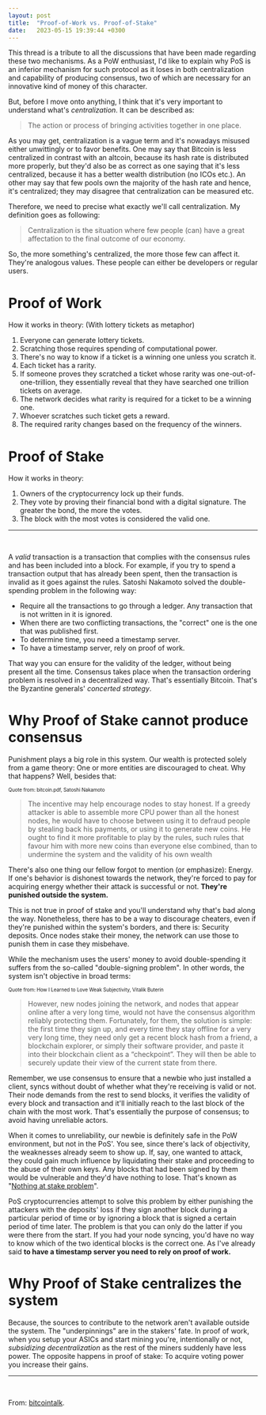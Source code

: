 ```yaml
---
layout: post
title:  "Proof-of-Work vs. Proof-of-Stake"
date:   2023-05-15 19:39:44 +0300
---
```

This thread is a tribute to all the discussions that have been made regarding these two mechanisms. As a PoW enthusiast, I'd like to explain why PoS is an inferior mechanism for such protocol as it loses in both centralization and capability of producing consensus, two of which are necessary for an innovative kind of money of this character.

But, before I move onto anything, I think that it's very important to understand what's *centralization*. It can be described as:
> The action or process of bringing activities together in one place.

As you may get, centralization is a vague term and it's nowadays misused either unwittingly or to favor benefits. One may say that Bitcoin is less centralized in contrast with an altcoin, because its hash rate is distributed more properly, but they'd also be as correct as one saying that it's less centralized, because it has a better wealth distribution (no ICOs etc.). An other may say that few pools own the majority of the hash rate and hence, it's centralized; they may disagree that centralization can be measured etc.

Therefore, we need to precise what exactly we'll call centralization. My definition goes as following:
> Centralization is the situation where few people (can) have a great affectation to the final outcome of our economy.

So, the more something's centralized, the more those few can affect it. They're analogous values. These people can either be developers or regular users. 

# **Proof of Work**
How it works in theory: (With lottery tickets as metaphor)

1.  Everyone can generate lottery tickets.
2.  Scratching those requires spending of computational power.
3.  There's no way to know if a ticket is a winning one unless you scratch it.
4.  Each ticket has a rarity.
5.  If someone proves they scratched a ticket whose rarity was one-out-of-one-trillion, they essentially reveal that they have searched one trillion tickets on average.
6.  The network decides what rarity is required for a ticket to be a winning one.
7.  Whoever scratches such ticket gets a reward.
8.  The required rarity changes based on the frequency of the winners.

# **Proof of Stake**
How it works in theory: 
1.  Owners of the cryptocurrency lock up their funds.
2.  They vote by proving their financial bond with a digital signature. The greater the bond, the more the votes.
3.  The block with the most votes is considered the valid one.

***
&nbsp;

A *valid* transaction is a transaction that complies with the consensus rules and has been included into a block. For example, if you try to spend a transaction output that has already been spent, then the transaction is invalid as it goes against the rules. Satoshi Nakamoto solved the double-spending problem in the following way:

*  Require all the transactions to go through a ledger. Any transaction that is not written in it is ignored.
*  When there are two conflicting transactions, the "correct" one is the one that was published first.
*  To determine time, you need a timestamp server.
*  To have a timestamp server, rely on proof of work.

That way you can ensure for the validity of the ledger, without being present all the time. Consensus takes place when the transaction ordering problem is resolved in a decentralized way. That's essentially Bitcoin. That's the Byzantine generals' *concerted strategy*. 

# **Why Proof of Stake cannot produce consensus**
Punishment plays a big role in this system. Our wealth is protected solely from a game theory: One or more entities are discouraged to cheat. Why that happens? Well, besides that:

<sub><sup>Quote from: bitcoin.pdf, Satoshi Nakamoto</sup></sub>
> The incentive may help encourage nodes to stay honest. If a greedy attacker is able to assemble more CPU power than all the honest nodes, he would have to choose between using it to defraud people by stealing back his payments, or using it to generate new coins. He ought to find it more profitable to play by the rules, such rules that favour him with more new coins than everyone else combined, than to undermine the system and the validity of his own wealth

There's also one thing our fellow forgot to mention (or emphasize): Energy. If one's behavior is dishonest towards the network, they're forced to pay for acquiring energy whether their attack is successful or not. **They're punished outside the system.**

This is not true in proof of stake and you'll understand why that's bad along the way. Nonetheless, there has to be a way to discourage cheaters, even if they're punished within the system's borders, and there is: Security deposits. Once nodes stake their money, the network can use those to punish them in case they misbehave.

While the mechanism uses the users' money to avoid double-spending it suffers from the so-called "double-signing problem". In other words, the system isn't objective in broad terms:

<sub><sup>Quote from: How I Learned to Love Weak Subjectivity, Vitalik Buterin</sup></sub>
> However, new nodes joining the network, and nodes that appear online after a very long time, would not have the consensus algorithm reliably protecting them. Fortunately, for them, the solution is simple: the first time they sign up, and every time they stay offline for a very very long time, they need only get a recent block hash from a friend, a blockchain explorer, or simply their software provider, and paste it into their blockchain client as a “checkpoint”. They will then be able to securely update their view of the current state from there.

Remember, we use consensus to ensure that a newbie who just installed a client, syncs without doubt of whether what they're receiving is valid or not. Their node demands from the rest to send blocks, it verifies the validity of every block and transaction and it'll initially reach to the last block of the chain with the most work. That's essentially the purpose of consensus; to avoid having unreliable actors.

When it comes to unreliability, our newbie is definitely safe in the PoW environment, but not in the PoS'. You see, since there's lack of objectivity, the weaknesses already seem to show up. If, say, one wanted to attack, they could gain much influence by liquidating their stake and proceeding to the abuse of their own keys. Any blocks that had been signed by them would be vulnerable and they'd have nothing to lose. That's known as "[Nothing at stake problem][1]".

PoS cryptocurrencies attempt to solve this problem by either punishing the attackers with the deposits' loss if they sign another block during a particular period of time or by ignoring a block that is signed a certain period of time later. The problem is that you can only do the latter if you were there from the start. If you had your node syncing, you'd have no way to know which of the two identical blocks is the correct one. As I've already said **to have a timestamp server you need to rely on proof of work.**

# **Why Proof of Stake centralizes the system**
Because, the sources to contribute to the network aren't available outside the system. The "underpinnings" are in the stakers' fate. In proof of work, when you setup your ASICs and start mining you're, intentionally or not, *subsidizing decentralization* as the rest of the miners suddenly have less power. The opposite happens in proof of stake: To acquire voting power you increase their gains. 

***
&nbsp;

From: [bitcointalk][2].

[1]: https://ethereum.stackexchange.com/questions/2402/what-exactly-is-the-nothing-at-stake-problem
[2]: https://bitcointalk.org/index.php?topic=5387588.0